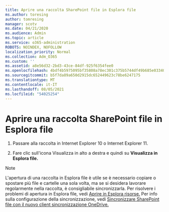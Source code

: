 ```yaml
---
title: Aprire una raccolta SharePoint file in Esplora file
ms.author: toresing
author: tomresing
manager: scotv
ms.date: 04/21/2020
ms.audience: Admin
ms.topic: article
ms.service: o365-administration
ROBOTS: NOINDEX, NOFOLLOW
localization_priority: Normal
ms.collection: Adm_O365
ms.custom: ''
ms.assetid: a8e56d32-2bd3-43ce-84df-925f6354fee0
ms.openlocfilehash: 4bdf4b5975095bf35808a78ec301c375b5744df49b685e033406a38151141597
ms.sourcegitcommit: b5f7da89a650d2915dc652449623c78be6247175
ms.translationtype: MT
ms.contentlocale: it-IT
ms.lasthandoff: 08/05/2021
ms.locfileid: "54025254"
---
```

# <a name="open-a-sharepoint-library-in-file-explorer"></a>Aprire una raccolta SharePoint file in Esplora file

1. Passare alla raccolta in Internet Explorer 10 o Internet Explorer 11. 
    
2. Fare clic sull'icona Visualizza in alto a destra e quindi su **Visualizza in Esplora file.**
    
> [!NOTE]
> L'apertura di una raccolta in Esplora file è utile se è necessario copiare o spostare più file e cartelle una sola volta, ma se si desidera lavorare regolarmente nella raccolta, è consigliabile sincronizzarla. Per risolvere i problemi di apertura in Esplora file, vedi [Aprire in Esplora risorse.](https://go.microsoft.com/fwlink/?linkid=871665) Per info sulla configurazione della sincronizzazione, vedi [Sincronizzare SharePoint file con il nuovo client sincronizzazione OneDrive.](https://go.microsoft.com/fwlink/?linkid=871666) 
  

